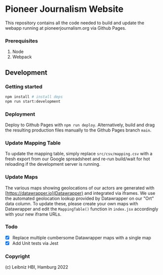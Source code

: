 # Pioneer Journalism Website
This repository contains all the code needed to build and update the webapp running at pioneerjournalism.org via Github Pages.  

### Prerequisites

1. Node
2. Webpack

## Development
### Getting started
```bash
npm install # install deps
npm run start:development
```

### Deployment
Deploy to Github Pages with `npm run deploy`. Alternatively, build and drag the resulting production files manually to the Github Pages branch `main`.

### Update Mapping Table
To update the mapping table, simply replace `src/csv/mapping.csv` with a fresh export from our Google spreadsheet and re-run build/wait for hot reloading if the development server is running.

### Update Maps
The various maps showing geolocations of our actors are generated with [https://datawrapper.io](Datawrapper)  and integrated via iframes. We use the automated geolocation lookup provided by Datawrapper on our "Ort" data column. To update these, please create your own maps with Datawrapper and edit the `MappingTable()` function in `index.jsx` accordingly with your new iframe URLs.


### Todo
- [x] Replace multiple cumbersome Datawrapper maps with a single map
- [x] Add Unit tests via Jest
    
### Copyright
(c) Leibniz HBI, Hamburg 2022

